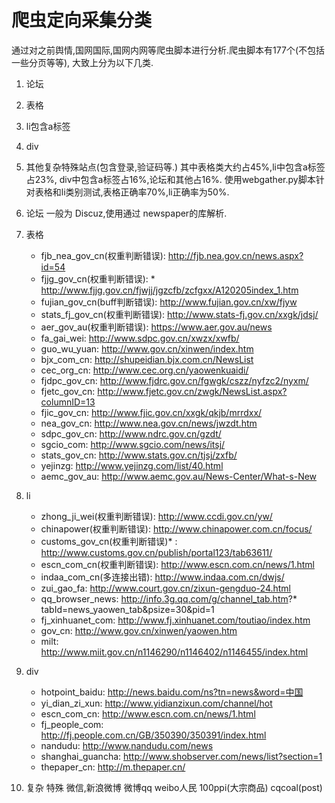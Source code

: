# 爬虫定向采集分类

通过对之前舆情,国网国际,国网内网等爬虫脚本进行分析.爬虫脚本有177个(不包括一些分页等等),
大致上分为以下几类.
1. 论坛
2. 表格
3. li包含a标签
4. div
5. 其他复杂特殊站点(包含登录,验证码等.)
其中表格类大约占45%,li中包含a标签占23%, div中包含a标签占16%,论坛和其他占16%.
使用webgather.py脚本针对表格和li类别测试,表格正确率70%,li正确率为50%.


1. 论坛
一般为 Discuz,使用通过 newspaper的库解析.

2. 表格
    * fjb_nea_gov_cn(权重判断错误): http://fjb.nea.gov.cn/news.aspx?id=54
    * fjjg_gov_cn(权重判断错误): * http://www.fjjg.gov.cn/fjwjj/jgzcfb/zcfgxx/A120205index_1.htm
    * fujian_gov_cn(buff判断错误): http://www.fujian.gov.cn/xw/fjyw
    * stats_fj_gov_cn(权重判断错误): http://www.stats-fj.gov.cn/xxgk/jdsj/
    * aer_gov_au(权重判断错误): https://www.aer.gov.au/news
    * fa_gai_wei: http://www.sdpc.gov.cn/xwzx/xwfb/
    * guo_wu_yuan: http://www.gov.cn/xinwen/index.htm
    * bjx_com_cn: http://shupeidian.bjx.com.cn/NewsList
    * cec_org_cn: http://www.cec.org.cn/yaowenkuaidi/
    * fjdpc_gov_cn: http://www.fjdrc.gov.cn/fgwgk/cszz/nyfzc2/nyxm/
    * fjetc_gov_cn: http://www.fjetc.gov.cn/zwgk/NewsList.aspx?columnID=13
    * fjic_gov_cn: http://www.fjic.gov.cn/xxgk/qkjb/mrrdxx/
    * nea_gov_cn: http://www.nea.gov.cn/news/jwzdt.htm
    * sdpc_gov_cn: http://www.ndrc.gov.cn/gzdt/
    * sgcio_com: http://www.sgcio.com/news/itsj/
    * stats_gov_cn: http://www.stats.gov.cn/tjsj/zxfb/
    * yejinzg: http://www.yejinzg.com/list/40.html
    * aemc_gov_au: http://www.aemc.gov.au/News-Center/What-s-New


3. li
    * zhong_ji_wei(权重判断错误): http://www.ccdi.gov.cn/yw/
    * chinapower(权重判断错误): http://www.chinapower.com.cn/focus/
    * customs_gov_cn(权重判断错误)* : http://www.customs.gov.cn/publish/portal123/tab63611/
    * escn_com_cn(权重判断错误): http://www.escn.com.cn/news/1.html
    * indaa_com_cn(多连接出错): http://www.indaa.com.cn/dwjs/
    * zui_gao_fa: http://www.court.gov.cn/zixun-gengduo-24.html
    * qq_browser_news: http://info.3g.qq.com/g/channel_tab.htm?* tabId=news_yaowen_tab&psize=30&pid=1
    * fj_xinhuanet_com: http://www.fj.xinhuanet.com/toutiao/index.htm
    * gov_cn: http://www.gov.cn/xinwen/yaowen.htm
    * milt: http://www.miit.gov.cn/n1146290/n1146402/n1146455/index.html


4. div
    * hotpoint_baidu: http://news.baidu.com/ns?tn=news&word=中国
    * yi_dian_zi_xun: http://www.yidianzixun.com/channel/hot
    * escn_com_cn: http://www.escn.com.cn/news/1.html
    * fj_people_com: http://fj.people.com.cn/GB/350390/350391/index.html
    * nandudu: http://www.nandudu.com/news
    * shanghai_guancha: http://www.shobserver.com/news/list?section=1
    * thepaper_cn: http://m.thepaper.cn/


5. 复杂 特殊
微信,新浪微博 微博qq weibo人民 100ppi(大宗商品) cqcoal(post)



